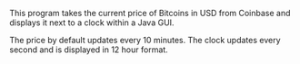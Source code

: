 This program takes the current price of Bitcoins in USD from Coinbase and displays it next to a clock within a Java GUI.  

The price by default updates every 10 minutes. The clock updates every second and is displayed in 12 hour format.


